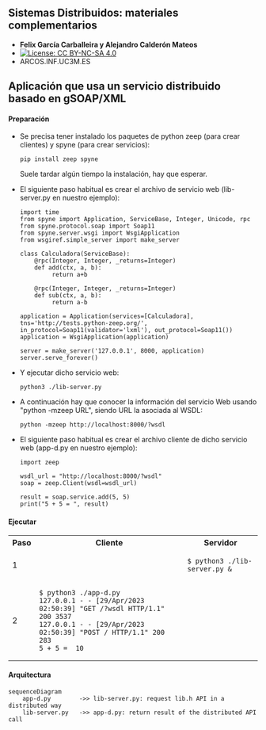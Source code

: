 
## Sistemas Distribuidos: materiales complementarios
+ **Felix García Carballeira y Alejandro Calderón Mateos**
+ [![License: CC BY-NC-SA 4.0](https://img.shields.io/badge/License-CC%20BY--NC--SA%204.0-blue.svg)](https://github.com/acaldero/uc3m_sd/blob/main/LICENSE)
+ ARCOS.INF.UC3M.ES


## Aplicación que usa un servicio distribuido basado en gSOAP/XML

#### Preparación

* Se precisa tener instalado los paquetes de python zeep (para crear clientes) y spyne (para crear servicios):
  ```
  pip install zeep spyne
  ```
  Suele tardar algún tiempo la instalación, hay que esperar.

* El siguiente paso habitual es crear el archivo de servicio web (lib-server.py en nuestro ejemplo):
  ```
  import time
  from spyne import Application, ServiceBase, Integer, Unicode, rpc
  from spyne.protocol.soap import Soap11
  from spyne.server.wsgi import WsgiApplication
  from wsgiref.simple_server import make_server

  class Calculadora(ServiceBase):
      @rpc(Integer, Integer, _returns=Integer)
      def add(ctx, a, b):
           return a+b

      @rpc(Integer, Integer, _returns=Integer)
      def sub(ctx, a, b):
           return a-b

  application = Application(services=[Calculadora], tns='http://tests.python-zeep.org/', in_protocol=Soap11(validator='lxml'), out_protocol=Soap11())
  application = WsgiApplication(application)

  server = make_server('127.0.0.1', 8000, application)
  server.serve_forever()
  ```
* Y ejecutar dicho servicio web:
  ```
  python3 ./lib-server.py
  ```

* A continuación hay que conocer la información del servicio Web usando "python -mzeep URL", siendo URL la asociada al WSDL:
  ```
  python -mzeep http://localhost:8000/?wsdl
  ```

* El siguiente paso habitual es crear el archivo cliente de dicho servicio web (app-d.py en nuestro ejemplo):
  ```
  import zeep

  wsdl_url = "http://localhost:8000/?wsdl"
  soap = zeep.Client(wsdl=wsdl_url)

  result = soap.service.add(5, 5)
  print("5 + 5 = ", result)
  ```


#### Ejecutar

<html>
<table>
<tr><th>Paso</th><th>Cliente</th><th>Servidor</th></tr>

<tr>
<td>1</td>
<td>

```
```

</td>
<td>

```
$ python3 ./lib-server.py &
```

</td>
</tr>

<tr>
<td>2</td>
<td>

```
$ python3 ./app-d.py
127.0.0.1 - - [29/Apr/2023 02:50:39] "GET /?wsdl HTTP/1.1" 200 3537
127.0.0.1 - - [29/Apr/2023 02:50:39] "POST / HTTP/1.1" 200 283
5 + 5 =  10
```

</td>
<td>

```
```

</td>
</tr>


</table>
</html>


#### Arquitectura

```mermaid
sequenceDiagram
    app-d.py        ->> lib-server.py: request lib.h API in a distributed way
    lib-server.py   ->> app-d.py: return result of the distributed API call
```


